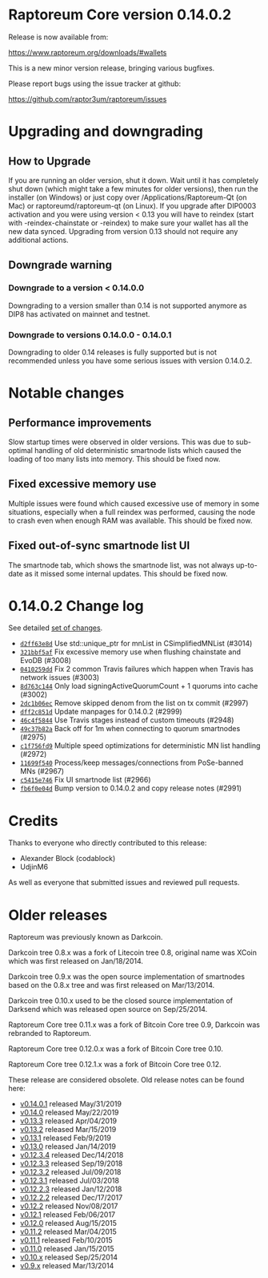 Raptoreum Core version 0.14.0.2
==========================

Release is now available from:

  <https://www.raptoreum.org/downloads/#wallets>

This is a new minor version release, bringing various bugfixes.

Please report bugs using the issue tracker at github:

  <https://github.com/raptor3um/raptoreum/issues>


Upgrading and downgrading
=========================

How to Upgrade
--------------

If you are running an older version, shut it down. Wait until it has completely
shut down (which might take a few minutes for older versions), then run the
installer (on Windows) or just copy over /Applications/Raptoreum-Qt (on Mac) or
raptoreumd/raptoreum-qt (on Linux). If you upgrade after DIP0003 activation and you were
using version < 0.13 you will have to reindex (start with -reindex-chainstate
or -reindex) to make sure your wallet has all the new data synced. Upgrading from
version 0.13 should not require any additional actions.

Downgrade warning
-----------------

### Downgrade to a version < 0.14.0.0

Downgrading to a version smaller than 0.14 is not supported anymore as DIP8 has
activated on mainnet and testnet.

### Downgrade to versions 0.14.0.0 - 0.14.0.1

Downgrading to older 0.14 releases is fully supported but is not
recommended unless you have some serious issues with version 0.14.0.2.

Notable changes
===============

Performance improvements
------------------------
Slow startup times were observed in older versions. This was due to sub-optimal handling of old
deterministic smartnode lists which caused the loading of too many lists into memory. This should be
fixed now.

Fixed excessive memory use
--------------------------
Multiple issues were found which caused excessive use of memory in some situations, especially when
a full reindex was performed, causing the node to crash even when enough RAM was available. This should
be fixed now.

Fixed out-of-sync smartnode list UI
------------------------------------
The smartnode tab, which shows the smartnode list, was not always up-to-date as it missed some internal
updates. This should be fixed now.

0.14.0.2 Change log
===================

See detailed [set of changes](https://github.com/raptor3um/raptoreum/compare/v0.14.0.1...raptoreum:v0.14.0.2).

- [`d2ff63e8d`](https://github.com/raptor3um/raptoreum/commit/d2ff63e8d) Use std::unique_ptr for mnList in CSimplifiedMNList (#3014)
- [`321bbf5af`](https://github.com/raptor3um/raptoreum/commit/321bbf5af) Fix excessive memory use when flushing chainstate and EvoDB (#3008)
- [`0410259dd`](https://github.com/raptor3um/raptoreum/commit/0410259dd) Fix 2 common Travis failures which happen when Travis has network issues (#3003)
- [`8d763c144`](https://github.com/raptor3um/raptoreum/commit/8d763c144) Only load signingActiveQuorumCount + 1 quorums into cache (#3002)
- [`2dc1b06ec`](https://github.com/raptor3um/raptoreum/commit/2dc1b06ec) Remove skipped denom from the list on tx commit (#2997)
- [`dff2c851d`](https://github.com/raptor3um/raptoreum/commit/dff2c851d) Update manpages for 0.14.0.2 (#2999)
- [`46c4f5844`](https://github.com/raptor3um/raptoreum/commit/46c4f5844) Use Travis stages instead of custom timeouts (#2948)
- [`49c37b82a`](https://github.com/raptor3um/raptoreum/commit/49c37b82a) Back off for 1m when connecting to quorum smartnodes (#2975)
- [`c1f756fd9`](https://github.com/raptor3um/raptoreum/commit/c1f756fd9) Multiple speed optimizations for deterministic MN list handling (#2972)
- [`11699f540`](https://github.com/raptor3um/raptoreum/commit/11699f540) Process/keep messages/connections from PoSe-banned MNs (#2967)
- [`c5415e746`](https://github.com/raptor3um/raptoreum/commit/c5415e746) Fix UI smartnode list (#2966)
- [`fb6f0e04d`](https://github.com/raptor3um/raptoreum/commit/fb6f0e04d) Bump version to 0.14.0.2 and copy release notes (#2991)

Credits
=======

Thanks to everyone who directly contributed to this release:

- Alexander Block (codablock)
- UdjinM6

As well as everyone that submitted issues and reviewed pull requests.

Older releases
==============

Raptoreum was previously known as Darkcoin.

Darkcoin tree 0.8.x was a fork of Litecoin tree 0.8, original name was XCoin
which was first released on Jan/18/2014.

Darkcoin tree 0.9.x was the open source implementation of smartnodes based on
the 0.8.x tree and was first released on Mar/13/2014.

Darkcoin tree 0.10.x used to be the closed source implementation of Darksend
which was released open source on Sep/25/2014.

Raptoreum Core tree 0.11.x was a fork of Bitcoin Core tree 0.9,
Darkcoin was rebranded to Raptoreum.

Raptoreum Core tree 0.12.0.x was a fork of Bitcoin Core tree 0.10.

Raptoreum Core tree 0.12.1.x was a fork of Bitcoin Core tree 0.12.

These release are considered obsolete. Old release notes can be found here:

- [v0.14.0.1](https://github.com/raptor3um/raptoreum/blob/master/doc/release-notes/raptoreum/release-notes-0.14.0.1.md) released May/31/2019
- [v0.14.0](https://github.com/raptor3um/raptoreum/blob/master/doc/release-notes/raptoreum/release-notes-0.14.0.md) released May/22/2019
- [v0.13.3](https://github.com/raptor3um/raptoreum/blob/master/doc/release-notes/raptoreum/release-notes-0.13.3.md) released Apr/04/2019
- [v0.13.2](https://github.com/raptor3um/raptoreum/blob/master/doc/release-notes/raptoreum/release-notes-0.13.2.md) released Mar/15/2019
- [v0.13.1](https://github.com/raptor3um/raptoreum/blob/master/doc/release-notes/raptoreum/release-notes-0.13.1.md) released Feb/9/2019
- [v0.13.0](https://github.com/raptor3um/raptoreum/blob/master/doc/release-notes/raptoreum/release-notes-0.13.0.md) released Jan/14/2019
- [v0.12.3.4](https://github.com/raptor3um/raptoreum/blob/master/doc/release-notes/raptoreum/release-notes-0.12.3.4.md) released Dec/14/2018
- [v0.12.3.3](https://github.com/raptor3um/raptoreum/blob/master/doc/release-notes/raptoreum/release-notes-0.12.3.3.md) released Sep/19/2018
- [v0.12.3.2](https://github.com/raptor3um/raptoreum/blob/master/doc/release-notes/raptoreum/release-notes-0.12.3.2.md) released Jul/09/2018
- [v0.12.3.1](https://github.com/raptor3um/raptoreum/blob/master/doc/release-notes/raptoreum/release-notes-0.12.3.1.md) released Jul/03/2018
- [v0.12.2.3](https://github.com/raptor3um/raptoreum/blob/master/doc/release-notes/raptoreum/release-notes-0.12.2.3.md) released Jan/12/2018
- [v0.12.2.2](https://github.com/raptor3um/raptoreum/blob/master/doc/release-notes/raptoreum/release-notes-0.12.2.2.md) released Dec/17/2017
- [v0.12.2](https://github.com/raptor3um/raptoreum/blob/master/doc/release-notes/raptoreum/release-notes-0.12.2.md) released Nov/08/2017
- [v0.12.1](https://github.com/raptor3um/raptoreum/blob/master/doc/release-notes/raptoreum/release-notes-0.12.1.md) released Feb/06/2017
- [v0.12.0](https://github.com/raptor3um/raptoreum/blob/master/doc/release-notes/raptoreum/release-notes-0.12.0.md) released Aug/15/2015
- [v0.11.2](https://github.com/raptor3um/raptoreum/blob/master/doc/release-notes/raptoreum/release-notes-0.11.2.md) released Mar/04/2015
- [v0.11.1](https://github.com/raptor3um/raptoreum/blob/master/doc/release-notes/raptoreum/release-notes-0.11.1.md) released Feb/10/2015
- [v0.11.0](https://github.com/raptor3um/raptoreum/blob/master/doc/release-notes/raptoreum/release-notes-0.11.0.md) released Jan/15/2015
- [v0.10.x](https://github.com/raptor3um/raptoreum/blob/master/doc/release-notes/raptoreum/release-notes-0.10.0.md) released Sep/25/2014
- [v0.9.x](https://github.com/raptor3um/raptoreum/blob/master/doc/release-notes/raptoreum/release-notes-0.9.0.md) released Mar/13/2014

